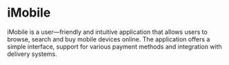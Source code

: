 # iMobile
iMobile is a user—friendly and intuitive application that allows users to browse, search and buy mobile devices online. The application offers a simple interface, support for various payment methods and integration with delivery systems.
